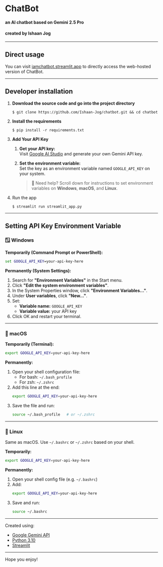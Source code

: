 # ChatBot
#### an AI chatbot based on Gemini 2.5 Pro
#### created by Ishaan Jog

---

## Direct usage
You can visit [iamchatbot.streamlit.app](https://iamchatbot.streamlit.app) to directly access the web-hosted version of ChatBot.

---

## Developer installation

1. **Download the source code and go into the project directory**

   ```
   $ git clone https://github.com/Ishaan-Jog/chatbot.git && cd chatbot
   ```
3. **Install the requirements**

   ```
   $ pip install -r requirements.txt
   ```
4. **Add Your API Key**

    1. **Get your API key:**  
    Visit [Google AI Studio](https://aistudio.google.com/app/apikey) and generate your own Gemini API key.

    2. **Set the environment variable:**  
    Set the key as an environment variable named `GOOGLE_API_KEY` on your system.

        > 🔽 Need help? Scroll down for instructions to set environment variables on **Windows**, **macOS**, and **Linux**.

5. Run the app

   ```
   $ streamlit run streamlit_app.py
   ```

---

## Setting API Key Environment Variable

### 🪟 Windows

**Temporarily (Command Prompt or PowerShell):**
```cmd
set GOOGLE_API_KEY=your-api-key-here
```

**Permanently (System Settings):**
1. Search for **"Environment Variables"** in the Start menu.
2. Click **"Edit the system environment variables"**.
3. In the System Properties window, click **"Environment Variables..."**.
4. Under **User variables**, click **"New..."**.
5. Set:
   - **Variable name:** `GOOGLE_API_KEY`
   - **Variable value:** your API key
6. Click OK and restart your terminal.

---

### 🍎 macOS

**Temporarily (Terminal):**
```bash
export GOOGLE_API_KEY=your-api-key-here
```

**Permanently:**
1. Open your shell configuration file:
   - For bash: `~/.bash_profile`
   - For zsh: `~/.zshrc`
2. Add this line at the end:
   ```bash
   export GOOGLE_API_KEY=your-api-key-here
   ```
3. Save the file and run:
   ```bash
   source ~/.bash_profile   # or ~/.zshrc
   ```

---

### 🐧 Linux

Same as macOS. Use `~/.bashrc` or `~/.zshrc` based on your shell.

**Temporarily:**
```bash
export GOOGLE_API_KEY=your-api-key-here
```

**Permanently:**
1. Open your shell config file (e.g. `~/.bashrc`)
2. Add:
   ```bash
   export GOOGLE_API_KEY=your-api-key-here
   ```
3. Save and run:
   ```bash
   source ~/.bashrc
   ```

---

Created using:
   - [Google Gemini API](https://aistudio.google.com)
   - [Python 3.10](https://www.python.org)
   - [Streamlit](https://streamlit.io)

---

Hope you enjoy!
